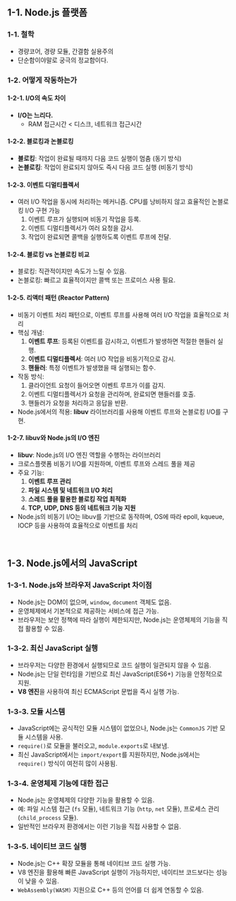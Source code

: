 ## 1-1. Node.js 플랫폼

### 1-1. 철학

- 경량코어, 경량 모듈, 간결함 실용주의
- 단순함이야말로 궁극의 정교함이다.

### 1-2. 어떻게 작동하는가

#### 1-2-1. I/O의 속도 차이

- **I/O는 느리다.**
  - RAM 접근시간 < 디스크, 네트워크 접근시간

#### 1-2-2. 블로킹과 논블로킹

- **블로킹**: 작업이 완료될 때까지 다음 코드 실행이 멈춤 (동기 방식)
- **논블로킹**: 작업이 완료되지 않아도 즉시 다음 코드 실행 (비동기 방식)

#### 1-2-3. 이벤트 디멀티플렉서

- 여러 I/O 작업을 동시에 처리하는 메커니즘. CPU를 낭비하지 않고 효율적인 논블로킹 I/O 구현 가능
  1. 이벤트 루프가 실행되며 비동기 작업을 등록.
  2. 이벤트 디멀티플렉서가 여러 요청을 감시.
  3. 작업이 완료되면 콜백을 실행하도록 이벤트 루프에 전달.

#### 1-2-4. 블로킹 vs 논블로킹 비교

- 블로킹: 직관적이지만 속도가 느릴 수 있음.
- 논블로킹: 빠르고 효율적이지만 콜백 또는 프로미스 사용 필요.

#### 1-2-5. 리액터 패턴 (Reactor Pattern)

- 비동기 이벤트 처리 패턴으로, 이벤트 루프를 사용해 여러 I/O 작업을 효율적으로 처리
- 핵심 개념:
  1. **이벤트 루프**: 등록된 이벤트를 감시하고, 이벤트가 발생하면 적절한 핸들러 실행.
  2. **이벤트 디멀티플렉서**: 여러 I/O 작업을 비동기적으로 감시.
  3. **핸들러**: 특정 이벤트가 발생했을 때 실행되는 함수.
- 작동 방식:
  1. 클라이언트 요청이 들어오면 이벤트 루프가 이를 감지.
  2. 이벤트 디멀티플렉서가 요청을 관리하며, 완료되면 핸들러를 호출.
  3. 핸들러가 요청을 처리하고 응답을 반환.
- Node.js에서의 적용: **libuv** 라이브러리를 사용해 이벤트 루프와 논블로킹 I/O를 구현.

#### 1-2-7. libuv와 Node.js의 I/O 엔진

- **libuv**: Node.js의 I/O 엔진 역할을 수행하는 라이브러리
- 크로스플랫폼 비동기 I/O를 지원하며, 이벤트 루프와 스레드 풀을 제공
- 주요 기능:
  1. **이벤트 루프 관리**
  2. **파일 시스템 및 네트워크 I/O 처리**
  3. **스레드 풀을 활용한 블로킹 작업 최적화**
  4. **TCP, UDP, DNS 등의 네트워크 기능 지원**
- Node.js의 비동기 I/O는 libuv를 기반으로 동작하며, OS에 따라 epoll, kqueue, IOCP 등을 사용하여 효율적으로 이벤트를 처리

<br>

## 1-3. Node.js에서의 JavaScript

### 1-3-1. Node.js와 브라우저 JavaScript 차이점

- Node.js는 DOM이 없으며, `window`, `document` 객체도 없음.
- 운영체제에서 기본적으로 제공하는 서비스에 접근 가능.
- 브라우저는 보안 정책에 따라 실행이 제한되지만, Node.js는 운영체제의 기능을 직접 활용할 수 있음.

### 1-3-2. 최신 JavaScript 실행

- 브라우저는 다양한 환경에서 실행되므로 코드 실행이 일관되지 않을 수 있음.
- Node.js는 단일 런타임을 기반으로 최신 JavaScript(ES6+) 기능을 안정적으로 지원.
- **V8 엔진**을 사용하여 최신 ECMAScript 문법을 즉시 실행 가능.

### 1-3-3. 모듈 시스템

- JavaScript에는 공식적인 모듈 시스템이 없었으나, Node.js는 `CommonJS` 기반 모듈 시스템을 사용.
- `require()`로 모듈을 불러오고, `module.exports`로 내보냄.
- 최신 JavaScript에서는 `import/export`를 지원하지만, Node.js에서는 `require()` 방식이 여전히 많이 사용됨.

### 1-3-4. 운영체제 기능에 대한 접근

- Node.js는 운영체제의 다양한 기능을 활용할 수 있음.
- 예: 파일 시스템 접근 (`fs` 모듈), 네트워크 기능 (`http`, `net` 모듈), 프로세스 관리 (`child_process` 모듈).
- 일반적인 브라우저 환경에서는 이런 기능을 직접 사용할 수 없음.

### 1-3-5. 네이티브 코드 실행

- Node.js는 C++ 확장 모듈을 통해 네이티브 코드 실행 가능.
- V8 엔진을 활용해 빠른 JavaScript 실행이 가능하지만, 네이티브 코드보다는 성능이 낮을 수 있음.
- `WebAssembly(WASM)` 지원으로 C++ 등의 언어를 더 쉽게 연동할 수 있음.
